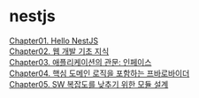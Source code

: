 # nestjs
<!DOCTYPE HTML>
<html>
  <body>
    <a href="https://www.notion.so/moondongmin/Chapter01-Hello-NestJS-6e5d39861005437ebf59117632ac5137", target="_blank">Chapter01. Hello NestJS</a><br>
    <a href="https://www.notion.so/moondongmin/Chapter02-5fd63b966c344db5be96c7c881025065", target="_blank">Chapter02. 웹 개발 기초 지식 </a><br>
    <a href="https://www.notion.so/moondongmin/Chapter-03-0c34e5666d89425a98da2db6b0554aa8", target="_blank">Chapter03. 애플리케이션의 관문: 인페이스 </a><br>
    <a href="https://www.notion.so/moondongmin/Chapter-04-2a88787647a44725a2bf30c93317c501", target="_blank">Chapter04. 핵심 도메인 로직을 포함하는 프바로바이더 </a><br>
    <a href="https://www.notion.so/moondongmin/Chapter-05-SW-d2cbfab1bd3243c381f10808b3b0d374?pvs=4", target="_blank">Chapter05. SW 복잡도를 낮추기 위한 모듈 설계 </a><br>
    
    
  
   <body>
<html> 